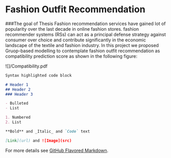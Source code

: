 # **Fashion Outfit Recommendation**

###The goal of Thesis
Fashion recommendation services have gained lot of popularity over the last decade in online fashion stores.
fashion recommender systems (RSs) can act as a principal defense strategy against consumer over choice and 
contribute significantly in the economic landscape of the textile and fashion industry.
In this project we proposed Gruop-based modelling to contemplate fashion outfit recommendation as compatibility 
prediction score as shown in the following figure:

![]/Compatibility.pdf



```markdown
Syntax highlighted code block

# Header 1
## Header 2
### Header 3

- Bulleted
- List

1. Numbered
2. List

**Bold** and _Italic_ and `Code` text

[Link](url) and ![Image](src)
```

For more details see [GitHub Flavored Markdown](https://guides.github.com/features/mastering-markdown/).
